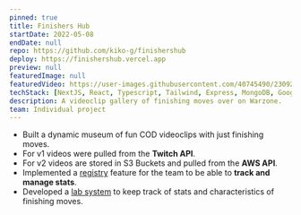```yaml
---
pinned: true
title: Finishers Hub
startDate: 2022-05-08
endDate: null
repo: https://github.com/kiko-g/finishershub
deploy: https://finishershub.vercel.app
preview: null
featuredImage: null
featuredVideo: https://user-images.githubusercontent.com/40745490/230927052-362d6bd0-0abe-495d-9cbf-bd2524354e6e.mp4
techStack: [NextJS, React, Typescript, Tailwind, Express, MongoDB, Google Sheets API]
description: A videoclip gallery of finishing moves over on Warzone.
team: Individual project
---
```


- Built a dynamic museum of fun COD videoclips with just finishing moves.
- For v1 videos were pulled from the **Twitch API**.
- For v2 videos are stored in S3 Buckets and pulled from the **AWS API**.
- Implemented a [registry](https://finishershub.vercel.app/registry) feature for the team to be able to **track and manage stats**.
- Developed a [lab system](https://finishershub.vercel.app/lab) to keep track of stats and characteristics of finishing moves.
